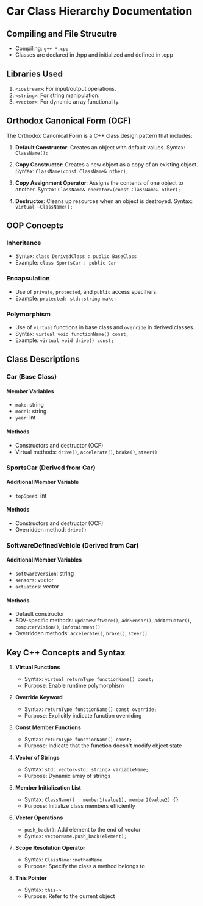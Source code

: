 # Car Class Hierarchy Documentation

## Compiling and File Strucutre
 - Compiling: `g++ *.cpp`
 - Classes are declared in .hpp and initialized and defined in .cpp

## Libraries Used

1. `<iostream>`: For input/output operations.
2. `<string>`: For string manipulation.
3. `<vector>`: For dynamic array functionality.

## Orthodox Canonical Form (OCF)

The Orthodox Canonical Form is a C++ class design pattern that includes:

1. **Default Constructor**: Creates an object with default values.
   Syntax: `ClassName();`

2. **Copy Constructor**: Creates a new object as a copy of an existing object.
   Syntax: `ClassName(const ClassName& other);`

3. **Copy Assignment Operator**: Assigns the contents of one object to another.
   Syntax: `ClassName& operator=(const ClassName& other);`

4. **Destructor**: Cleans up resources when an object is destroyed.
   Syntax: `virtual ~ClassName();`

## OOP Concepts

### Inheritance
- Syntax: `class DerivedClass : public BaseClass`
- Example: `class SportsCar : public Car`

### Encapsulation
- Use of `private`, `protected`, and `public` access specifiers.
- Example: `protected: std::string make;`

### Polymorphism
- Use of `virtual` functions in base class and `override` in derived classes.
- Syntax: `virtual void functionName() const;`
- Example: `virtual void drive() const;`

## Class Descriptions

### Car (Base Class)

#### Member Variables
- `make`: string
- `model`: string
- `year`: int

#### Methods
- Constructors and destructor (OCF)
- Virtual methods: `drive()`, `accelerate()`, `brake()`, `steer()`

### SportsCar (Derived from Car)

#### Additional Member Variable
- `topSpeed`: int

#### Methods
- Constructors and destructor (OCF)
- Overridden method: `drive()`

### SoftwareDefinedVehicle (Derived from Car)

#### Additional Member Variables
- `softwareVersion`: string
- `sensors`: vector<string>
- `actuators`: vector<string>

#### Methods
- Default constructor
- SDV-specific methods: `updateSoftware()`, `addSensor()`, `addActuator()`, `computerVision()`, `infotainment()`
- Overridden methods: `accelerate()`, `brake()`, `steer()`

## Key C++ Concepts and Syntax

1. **Virtual Functions**
   - Syntax: `virtual returnType functionName() const;`
   - Purpose: Enable runtime polymorphism

2. **Override Keyword**
   - Syntax: `returnType functionName() const override;`
   - Purpose: Explicitly indicate function overriding

3. **Const Member Functions**
   - Syntax: `returnType functionName() const;`
   - Purpose: Indicate that the function doesn't modify object state

4. **Vector of Strings**
   - Syntax: `std::vector<std::string> variableName;`
   - Purpose: Dynamic array of strings

5. **Member Initialization List**
   - Syntax: `ClassName() : member1(value1), member2(value2) {}`
   - Purpose: Initialize class members efficiently

6. **Vector Operations**
   - `push_back()`: Add element to the end of vector
   - Syntax: `vectorName.push_back(element);`

7. **Scope Resolution Operator**
   - Syntax: `ClassName::methodName`
   - Purpose: Specify the class a method belongs to

8. **This Pointer**
   - Syntax: `this->`
   - Purpose: Refer to the current object

